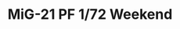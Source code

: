 ---
layout: product
title: "MiG-21 PF 1/72 Weekend"
price: "1800" 
desc: "Maketa"
img_path: "/assets/img/7455.webp"
brand: "EDUARD"
available: false
special_offer: false
new: false
soon: false
cat: "010000"
subcat: "010400"
subsubcat: "00"
sifra: "7455"
popular: false
spec: false
---
